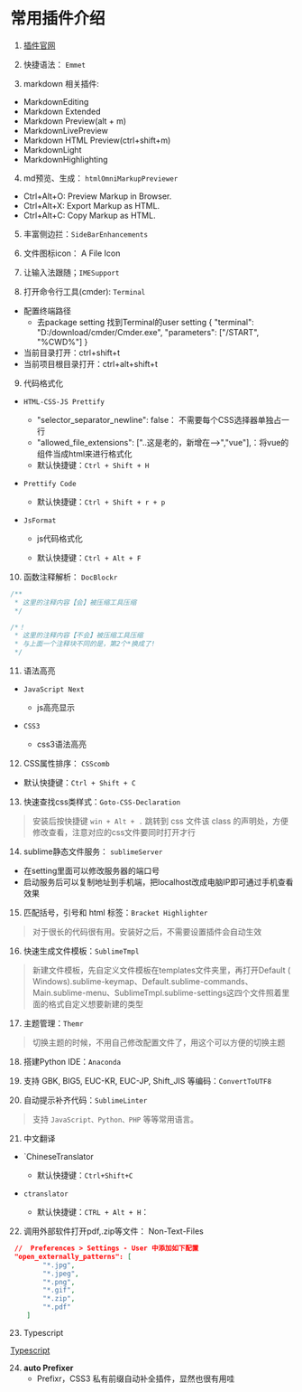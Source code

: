 # 常用插件介绍

1. [插件官网](https://packagecontrol.io/)

2. 快捷语法： `Emmet`

3. markdown 相关插件:
  - MarkdownEditing
  - Markdown Extended
  - Markdown Preview(alt + m)
  - MarkdownLivePreview
  - Markdown HTML Preview(ctrl+shift+m)
  - MarkdownLight
  - MarkdownHighlighting

4. md预览、生成： `htmlOmniMarkupPreviewer`
  - Ctrl+Alt+O: Preview Markup in Browser.
  - Ctrl+Alt+X: Export Markup as HTML.
  - Ctrl+Alt+C: Copy Markup as HTML.

5. 丰富侧边拦：`SideBarEnhancements`

6. 文件图标icon： A File Icon

7. 让输入法跟随；`IMESupport`

8. 打开命令行工具(cmder): `Terminal`
  - 配置终端路径
    * 去package setting 找到Terminal的user setting
        { 
          "terminal": "D:/download/cmder/Cmder.exe", 
          "parameters": ["/START", "%CWD%"] 
        } 
  - 当前目录打开：ctrl+shift+t
  - 当前项目根目录打开：ctrl+alt+shift+t

9. 代码格式化 

  - `HTML-CSS-JS Prettify`

    - "selector_separator_newline": false： 不需要每个CSS选择器单独占一行
    - "allowed_file_extensions": ["..这是老的，新增在-->","vue"],：将vue的组件当成html来进行格式化
    - 默认快捷键：`Ctrl + Shift + H`

  - `Prettify Code` 

    - 默认快捷键：`Ctrl + Shift + r + p` 

  - `JsFormat`

    - js代码格式化

    - 默认快捷键：`Ctrl + Alt + F`

10. 函数注释解析： `DocBlockr`

  ```js
  /**
   * 这里的注释内容【会】被压缩工具压缩
   */

  /*！
   * 这里的注释内容【不会】被压缩工具压缩
   * 与上面一个注释块不同的是，第2个*换成了!
   */
  ```

11. 语法高亮

   - `JavaScript Next`

     - js高亮显示

   - `CSS3`

     - css3语法高亮

12. CSS属性排序： `CSScomb` 

   - 默认快捷键：`Ctrl + Shift + C`

13. 快速查找css类样式：`Goto-CSS-Declaration`

   > 安装后按快捷键 `win + Alt + .` 跳转到 css 文件该 class 的声明处，方便修改查看，注意对应的css文件要同时打开才行

14. sublime静态文件服务： `sublimeServer`

   - 在setting里面可以修改服务器的端口号
   - 启动服务后可以复制地址到手机端，把localhost改成电脑IP即可通过手机查看效果

15. 匹配括号，引号和 html 标签：`Bracket Highlighter`　　

   > 对于很长的代码很有用。安装好之后，不需要设置插件会自动生效

16. 快速生成文件模板：`SublimeTmpl` 

   > 新建文件模板，先自定义文件模板在templates文件夹里，再打开Default ( Windows).sublime-keymap、Default.sublime-commands、Main.sublime-menu、SublimeTmpl.sublime-settings这四个文件照着里面的格式自定义想要新建的类型

17. 主题管理：`Themr`

   > 切换主题的时候，不用自己修改配置文件了，用这个可以方便的切换主题

18. 搭建Python IDE：`Anaconda`

19. 支持 GBK, BIG5, EUC-KR, EUC-JP, Shift_JIS 等编码：`ConvertToUTF8`

20. 自动提示补齐代码：`Sublime​Linter`

   > 支持 `JavaScript、Python、PHP` 等等常用语言。

21. 中文翻译

   - `ChineseTranslator
     - 默认快捷键：`Ctrl+Shift+C`

   - `ctranslator`
     - 默认快捷键：`CTRL + Alt + H`：

22. 调用外部软件打开pdf,.zip等文件： Non-Text-Files

   ```json
    //  Preferences > Settings - User 中添加如下配置
    "open_externally_patterns": [
           "*.jpg",
           "*.jpeg",
           "*.png",
           "*.gif",
           "*.zip",
           "*.pdf"
       ] 
   ```


23. Typescript

[Typescript](http://www.interoperabilitybridges.com/media/155452/typescript_support_for_sublime_text.zip)

24. **auto Prefixer**
    - Prefixr，CSS3 私有前缀自动补全插件，显然也很有用哇